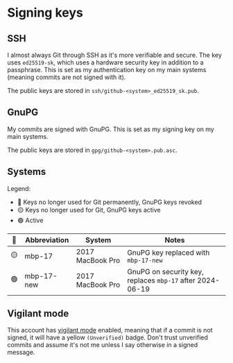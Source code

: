 # Signing keys
## SSH
I almost always Git through SSH as it's more verifiable and secure. The key uses `ed25519-sk`, which uses a hardware security key in addition to a passphrase. This is set as my authentication key on my main systems (meaning commits are not signed with it).

The public keys are stored in `ssh/github-<system>_ed25519_sk.pub`.

## GnuPG
My commits are signed with GnuPG. This is set as my signing key on my main systems.

The public keys are stored in `gpg/github-<system>.pub.asc`.

## Systems
Legend:
* 🔴 Keys no longer used for Git permanently, GnuPG keys revoked
* 🟡 Keys no longer used for Git, GnuPG keys active 
* 🟢 Active

| 🚥 | Abbreviation | System | Notes |
| --- | --- | --- | --- |
| 🟡 | mbp-17 | 2017 MacBook Pro | GnuPG key replaced with `mbp-17-new` | 
| 🟢 | mbp-17-new | 2017 MacBook Pro | GnuPG on security key, replaces `mbp-17` after 2024-06-19 |

## Vigilant mode
This account has [vigilant mode](https://docs.github.com/en/authentication/managing-commit-signature-verification/displaying-verification-statuses-for-all-of-your-commits) enabled, meaning that if a commit is not signed, it will have a yellow `(Unverified)` badge. Don't trust unverified commits and assume it's not me unless I say otherwise in a signed message.
